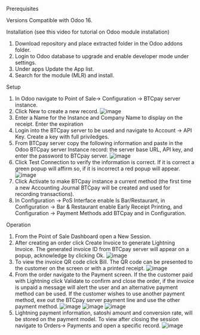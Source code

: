 Prerequisites

Versions
Compatible with Odoo 16.


Installation (see this video for tutorial on Odoo module installation)
1. Download repository and place extracted folder in the Odoo addons folder.
2. Login to Odoo database to upgrade and enable developer mode under settings.
3. Under apps Update the App list.
4. Search for the module (MLR) and install.

Setup

1. In Odoo navigate to Point of Sale-> Configuration -> BTCpay server instance.
2. Click New to create a new record.
   ![image](https://github.com/ERP-FTW/mlr_pos_community/assets/124227412/90591a58-7c0e-43da-931e-252fe154efbf)
4. Enter a Name for the Instance and Company Name to display on the receipt. Enter the expiration 
5. Login into the BTCpay server to be used and navigate to Account -> API Key. Create a key with full priviledges.
6. From BTCpay server copy the following information and paste in the Odoo BTCpay server Instance record: the server base URL, API key, and enter the password to BTCpay server.
   ![image](https://github.com/ERP-FTW/mlr_pos_community/assets/124227412/4ca911a4-94b2-46ff-90e6-fc88e73873d2)
7. Click Test Connection to verify the information is correct. If it is correct a green popup will affirm so, if it is incorrect a red popup will appear.
   ![image](https://github.com/ERP-FTW/mlr_pos_community/assets/124227412/04ec94a0-c1b6-4d62-b898-fac53ff70693)
9. Click Activate to make BTCpay instance a current method (the first time a new Accounting Journal BTCpay will be created and used for recording transactions).
10. In Configuration -> PoS Interface enable Is Bar/Restaurant, in Configuration -> Bar & Restaurant enable Early Receipt Printing, and Configuration -> Payment Methods add BTCpay and in Configuration.

Operation
1. From the Point of Sale Dashboard open a New Session.
2. After creating an order click Create Invoice to generate Lightning Invoice. The generated invoice ID from BTCpay server will appear on a popup, acknowledge by clicking Ok.
   ![image](https://github.com/ERP-FTW/mlr_pos_community/assets/124227412/a32262b0-6f72-49bd-bfc4-922983516567)
4. To view the invoice QR code click Bill. The QR code can be presented to the customer on the screen or with a printed receipt.
   ![image](https://github.com/ERP-FTW/mlr_pos_community/assets/124227412/e7030bfb-83f3-4b73-96b1-f2bab5a2d4e0)
6. From the order navigate to the Payment screen. If the the customer paid with Lightning click Validate to confirm and close the order, if the invoice is unpaid a message will alert the user and an alternative payment method can be used. If the customer wishes to use another payment method, exe out the BTCpay server payment line and use the other payment method.
   ![image](https://github.com/ERP-FTW/mlr_pos_community/assets/124227412/f81ed8f2-2186-4ef8-a023-55b3c336a142)
   ![image](https://github.com/ERP-FTW/mlr_pos_community/assets/124227412/cfc6dc9f-a824-4ceb-9828-247a97b17ce6)
   ![image](https://github.com/ERP-FTW/mlr_pos_community/assets/124227412/ade11951-04ca-477c-b5df-aed39ce8350d)
8. Lightning payment information, satoshi amount and conversion rate, will be stored on the payment model. To view after closing the session navigate to Orders-> Payments and open a specific record.
   ![image](https://github.com/ERP-FTW/mlr_pos_community/assets/124227412/556e6b11-ea2b-4d10-baf5-1f09b796f6eb)


